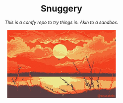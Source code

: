 <h1 align="center">Snuggery</h1>
<p align="center">
<em>This is a comfy repo to try things in. Akin to a sandbox.</em>
<br>
<br>
<img src="./assets/serene-gif2.webp" width="350" />
</p>
